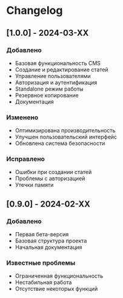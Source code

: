 # Changelog

## [1.0.0] - 2024-03-XX

### Добавлено
- Базовая функциональность CMS
- Создание и редактирование статей
- Управление пользователями
- Авторизация и аутентификация
- Standalone режим работы
- Резервное копирование
- Документация

### Изменено
- Оптимизирована производительность
- Улучшен пользовательский интерфейс
- Обновлена система безопасности

### Исправлено
- Ошибки при создании статей
- Проблемы с авторизацией
- Утечки памяти

## [0.9.0] - 2024-02-XX

### Добавлено
- Первая бета-версия
- Базовая структура проекта
- Начальная документация

### Известные проблемы
- Ограниченная функциональность
- Нестабильная работа
- Отсутствие некоторых функций 